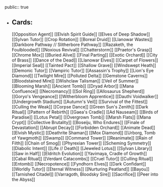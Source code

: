 public:: true
- ## Cards:
	[[Opposition Agent]]
	[[Elvish Spirit Guide]]
	[[Elves of Deep Shadow]]
	[[Sylvan Tutor]]
	[[Crop Rotation]]
	[[Boreal Druid]]
	[[Llanowar Wastes]]
	[[Darkbore Pathway // Slitherbore Pathway]]
	[[Razaketh, the Foulblooded]]
	[[Noxious Revival]]
	[[Chatterstorm]]
	[[Praetor's Grasp]]
	[[Chrome Mox]]
	[[Buried Alive]]
	[[Final Parting]]
	[[Exotic Orchard]]
	[[City of Brass]]
	[[Dance of the Dead]]
	[[Llanowar Elves]]
	[[Carpet of Flowers]]
	[[Imperial Seal]]
	[[Tainted Pact]]
	[[Shallow Grave]]
	[[Windswept Heath]]
	[[Demonic Tutor]]
	[[Vampiric Tutor]]
	[[Assassin's Trophy]]
	[[Lion's Eye Diamond]]
	[[Twilight Mire]]
	[[Polluted Delta]]
	[[Gemstone Caverns]]
	[[Bloodstained Mire]]
	[[Wishclaw Talisman]]
	[[Veil of Summer]]
	[[Blooming Marsh]]
	[[Ancient Tomb]]
	[[Dryad Arbor]]
	[[Mana Confluence]]
	[[Necromancy]]
	[[Sol Ring]]
	[[Allosaurus Shepherd]]
	[[Goryo's Vengeance]]
	[[Witherbloom Apprentice]]
	[[Dauthi Voidwalker]]
	[[Undergrowth Stadium]]
	[[Autumn's Veil]]
	[[Survival of the Fittest]]
	[[Culling the Weak]]
	[[Corpse Dance]]
	[[Green Sun's Zenith]]
	[[Dark Ritual]]
	[[Pattern of Rebirth]]
	[[Gaea's Cradle]]
	[[Ad Nauseam]]
	[[Birds of Paradise]]
	[[Lotus Petal]]
	[[Overgrown Tomb]]
	[[Marsh Flats]]
	[[Mana Crypt]]
	[[Collective Brutality]]
	[[Boseiju, Who Endures]]
	[[Finale of Devastation]]
	[[Abrupt Decay]]
	[[Forbidden Orchard]]
	[[Animate Dead]]
	[[Elvish Mystic]]
	[[Deathrite Shaman]]
	[[Mox Diamond]]
	[[Urborg, Tomb of Yawgmoth]]
	[[Swamp]]
	[[Command Tower]]
	[[Reanimate]]
	[[Rain of Filth]]
	[[Chain of Smog]]
	[[Phyrexian Tower]]
	[[Scheming Symmetry]]
	[[Diabolic Intent]]
	[[Life // Death]]
	[[Jeweled Lotus]]
	[[Sylvan Library]]
	[[Saw in Half]]
	[[Eldritch Evolution]]
	[[Yavimaya, Cradle of Growth]]
	[[Cabal Ritual]]
	[[Verdant Catacombs]]
	[[Cruel Tutor]]
	[[Culling Ritual]]
	[[Entomb]]
	[[Necropotence]]
	[[Fyndhorn Elves]]
	[[Dark Confidant]]
	[[Worldly Tutor]]
	[[Eternal Witness]]
	[[Nurturing Peatland]]
	[[Bayou]]
	[[Tarnished Citadel]]
	[[Varragoth, Bloodsky Sire]]
	[[Sacrifice]]
	[[Peer into the Abyss]]
